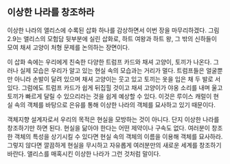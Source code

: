 ## 이상한 나라를 창조하라
이상한 나라의 앨리스에 수록된 삽화 하나를 감상하면서 이번 장을 마무리하겠다. 그림 2.9는 앨리스의 모험담 뒷부분에 실린 삽화로, 하트 여왕과 하트 왕, 그 밖의 신하들이 모여 채셔 고양이 처형 문제를 논의하는 장면이다. 

이 삽화 속에는 우리에게 친숙한 다양한 트럼프 카드와 채셔 고양이, 토끼가 나온다. 그러나 실제 모습은 우리가 알고 있는 현실 속의 모습과는 거리가 멀다. 트럼프들은 얼굴뿐만 아니라 손발이 달려 있으며 채셔 고양이는 웃고 있고 토끼는 옷을 입은 채 두 발로 서 있다. 그럼에도 트럼프 카드가 쉽게 뒤집힐 것이고 채셔 고양이가 야옹 소리를 내며 울고 토끼가 빠르게 달릴 수 있으리라는 것을 쉽게 예상할 수 있다. 이것은 루이스 캐럴이 현실 속의 객체를 바탕으로 은유를 통해 이상한 나라의 객체를 묘사하고 있기 때문이다. 

객체지향 설계자로서 우리의 목적은 현실을 모방하는 것이 아니다. 단지 이상한 나라를 창조하기만 하면 된다. 현실을 닮아야 한다는 어떤 제약이나 구속도 없다. 여러분이 창조한 객체의 특성을 상기시킬 수 있다면 현실 속의 객체의 이름을 이용해 객체를 묘사하라. 그렇지 않다면 깔끔하게 현실을 무시하고 자유롭게 여러분만의 새로운 세계를 창조하기 바란다. 앨리스를 매혹시킨 이상한 나라가 그런 것처럼 말이다.